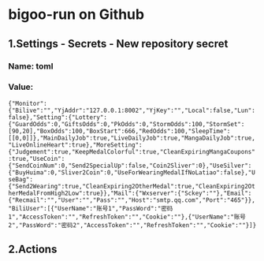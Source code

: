 # bigoo-run on Github

## 1.Settings - Secrets - New repository secret 
  ###  Name: toml 
  ### Value: 
  ```{"Monitor":{"Bilive":"","YjAddr":"127.0.0.1:8002","YjKey":"","Local":false,"Lun":false},"Setting":{"Lottery":{"GuardOdds":0,"GiftsOdds":0,"PkOdds":0,"StormOdds":100,"StormSet":[90,20],"BoxOdds":100,"BoxStart":666,"RedOdds":100,"SleepTime":[[0,0]]},"MainDailyJob":true,"LiveDailyJob":true,"MangaDailyJob":true,"LiveOnlineHeart":true},"MoreSetting":{"Judgement":true,"KeepMedalColorful":true,"CleanExpiringMangaCoupons":true,"UseCoin":{"SendCoinNum":0,"Send2SpecialUp":false,"Coin2Sliver":0},"UseSilver":{"BuyHuima":0,"Sliver2Coin":0,"UseForWearingMedalIfNoLatiao":false},"UseBag":{"Send2Wearing":true,"CleanExpiring2OtherMedal":true,"CleanExpiring2OtherMedalFromHigh2Low":true}},"Mail":{"Wxserver":{"Sckey":""},"Email":{"Recmail":"","User":"","Pass":"","Host":"smtp.qq.com","Port":"465"}},"BiliUser":[{"UserName":"账号1","PassWord":"密码1","AccessToken":"","RefreshToken":"","Cookie":""},{"UserName":"账号2","PassWord":"密码2","AccessToken":"","RefreshToken":"","Cookie":""}]}```


  
## 2.Actions
